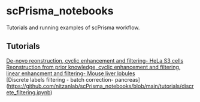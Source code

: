# scPrisma_notebooks
Tutorials and running examples of scPrisma workflow.

<!-- TUTORIALS -->
## Tutorials
[De-novo reonstruction, cyclic enhancement and filtering- HeLa S3 cells](https://github.com/nitzanlab/scPrisma_notebooks/blob/main/tutorials/tutorial_de_novo_reconstruction.ipynb)
<br />
[Reonstruction from prior knowledge, cyclic enhancement and filtering, linear enhancment and filtering- Mouse liver lobules](https://github.com/nitzanlab/scPrisma/blob/main/tutorials/tutorial_prior_knowledge_linear_and_cyclic.ipynb)
<br />
[Discrete labels filtering - batch correction- pancreas]
(https://github.com/nitzanlab/scPrisma_notebooks/blob/main/tutorials/discrete_filtering.ipynb)
